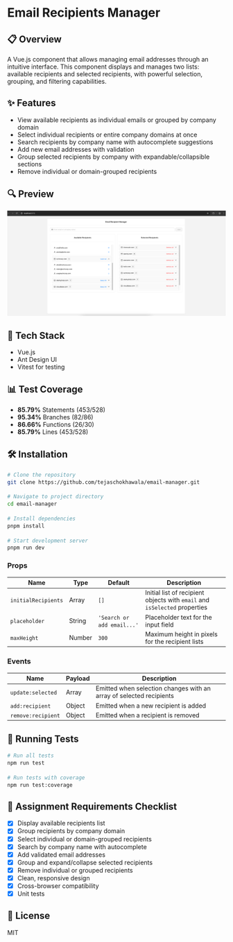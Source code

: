 # Email Recipients Manager

## 📋 Overview
A Vue.js component that allows managing email addresses through an intuitive interface. This component displays and manages two lists: available recipients and selected recipients, with powerful selection, grouping, and filtering capabilities.

## ✨ Features
- View available recipients as individual emails or grouped by company domain
- Select individual recipients or entire company domains at once
- Search recipients by company name with autocomplete suggestions
- Add new email addresses with validation
- Group selected recipients by company with expandable/collapsible sections
- Remove individual or domain-grouped recipients

## 🔍 Preview
![Email Recipients Manager Preview](./public/UI.png)

## 🚀 Tech Stack
- Vue.js
- Ant Design UI
- Vitest for testing

## 📊 Test Coverage
- **85.79%** Statements (453/528)
- **95.34%** Branches (82/86)
- **86.66%** Functions (26/30)
- **85.79%** Lines (453/528)

## 🛠️ Installation

```bash
# Clone the repository
git clone https://github.com/tejaschokhawala/email-manager.git

# Navigate to project directory
cd email-manager

# Install dependencies
pnpm install

# Start development server
pnpm run dev
```

### Props

| Name | Type | Default | Description |
|------|------|---------|-------------|
| `initialRecipients` | Array | `[]` | Initial list of recipient objects with `email` and `isSelected` properties |
| `placeholder` | String | `'Search or add email...'` | Placeholder text for the input field |
| `maxHeight` | Number | `300` | Maximum height in pixels for the recipient lists |

### Events

| Name | Payload | Description |
|------|---------|-------------|
| `update:selected` | Array | Emitted when selection changes with an array of selected recipients |
| `add:recipient` | Object | Emitted when a new recipient is added |
| `remove:recipient` | Object | Emitted when a recipient is removed |

## 🧪 Running Tests

```bash
# Run all tests
npm run test

# Run tests with coverage
npm run test:coverage
```

## 📝 Assignment Requirements Checklist
- [x] Display available recipients list
- [x] Group recipients by company domain
- [x] Select individual or domain-grouped recipients
- [x] Search by company name with autocomplete
- [x] Add validated email addresses
- [x] Group and expand/collapse selected recipients
- [x] Remove individual or grouped recipients
- [x] Clean, responsive design
- [x] Cross-browser compatibility
- [x] Unit tests

## 📄 License
MIT